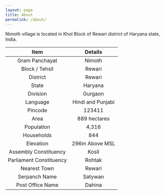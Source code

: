 ```yaml
---
layout: page
title: About
permalink: /about/
---
```


Nimoth village is located in Khol Block of Rewari district of Haryana state, India. 

| Item        | Details           |
| :-----------: |:-------------:|
| Gram Panchayat     | Nimoth |
| Block / Tehsil      | Rewari      |
| District | Rewari      |
| State | 	Haryana |
| Division | Gurgaon |
| Language | Hindi and Punjabi |
| Pincode | 	123411 |
| Area | 	889 hectares |
| Population | 	4,316 |
| Households | 	844 |
| Elevation | 296m Above MSL |
| Assembly Constituency | 	Kosli |
| Parliament Constituency | 	Rohtak |
| Nearest Town | 	Rewari |
| Serpanch Name | Satywan |
| Post Office Name | Dahina | 